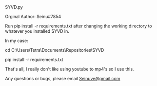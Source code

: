 SYVD.py

Orginal Author: Seinu#7854

Run pip install -r requirements.txt after changing the working directory to whatever you installed SYVD in.

In my case:

cd C:\Users\Tetra\Documents\Repositories\SYVD

pip install -r requirements.txt

That's all, I really don't like using youtube to mp4's so I use this.

Any questions or bugs, please email Seinuve@gmail.com
